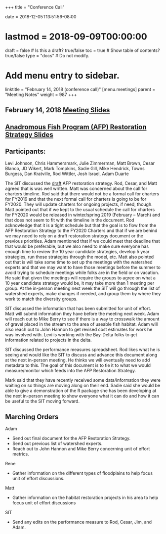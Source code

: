 +++
title = "Conference Call"

date = 2018-12-05T13:51:56-08:00
# lastmod = 2018-09-09T00:00:00

draft = false  # Is this a draft? true/false
toc = true  # Show table of contents? true/false
type = "docs"  # Do not modify.

# Add menu entry to sidebar.
linktitle = "February 14, 2018 (conference call)"
[menu.meetings]
  parent = "Meeting Notes"
  weight = 987
+++

## February 14, 2018 [Meeting Slides](https://s3-us-west-2.amazonaws.com/cvpia-meeting-slides/Feb+14+meeting.pptx)
## [Anadromous Fish Program (AFP) Restoration Strategy Slides](https://s3-us-west-2.amazonaws.com/cvpia-meeting-slides/Anadromous+Fish+Program+(AFP)+Restoration+Strategy.pptx)

## Participants:
Levi Johnson, Chris Hammersmark, Julie Zimmerman, Matt Brown, Cesar Blanco, JD Wikert, Mark Tompkins, Sadie Gill, Mike Hendrick, Towns Burgess, Dan Kratville, Rod Wittler, Josh Israel, Adam Duarte


The SIT discussed the [draft](https://s3-us-west-2.amazonaws.com/cvpia-reference-docs/SIT+Schedule+2018-19+Towards+an+AFP+Restoration+Strategy.pdf) AFP restoration strategy. Rod, Cesar, and Matt agreed that is was well written. Matt was concerned about the call for charters timeline. Rod said that there would not be a formal call for charters for FY2019 and that the next formal call for charters is going to be for FY2020. They will update charters for ongoing projects, if need, though. Matt pointed out that if we kept to the usual schedule the call for charters for FY2020 would be released in winter/spring 2019 (February – March) and that does not seem to fit with the timeline in the document. Rod acknowledge that it is a tight schedule but that the goal is to flow from the AFP Restoration Strategy to the FY2020 Charters and that if we are behind we may need to rely on a draft restoration strategy document or the previous priorities. Adam mentioned that if we could meet that deadline that that would be preferable, but we also need to make sure everyone has enough time to review the 10 year candidate strategies, develop 5 year strategies, run those strategies through the model, etc. Matt also pointed out that is will take some time to set up the meetings with the watershed experts and that we may want to have those meetings before the summer to avoid trying to schedule meetings while folks are in the field or on vacation. He said that given the meetings will require the groups to agree on what a 10 year candidate strategy would be, it may take more than 1 meeting per group. At the in-person meeting next week the SIT will go through the list of watershed experts, make changes if needed, and group them by where they work to match the diversity groups.

SIT discussed the information that has been submitted for unit of effort. Matt will submit information they have before the meeting next week. Adam will reach out to Mike Berry to see if there is a way to crosswalk the amount of gravel placed in the stream to the area of useable fish habitat. Adam will also reach out to John Hannon to get revised cost estimates for work he was involved with. Levi is working with the Bay-Delta folks to get information related to projects in the delta.

SIT discussed the performance measures spreadsheet. Rod likes what he is seeing and would like the SIT to discuss and advance this document along at the next in-person meeting. He thinks we will eventually need to add metadata to this. The goal of this document is to tie it to what we would measure/monitor which feeds into the AFP Restoration Strategy.

Mark said that they have recently received some data/information they were waiting on so things are moving along on their end. Sadie said she would be able to give a demonstration of the R package she has been developing at the next in-person meeting to show everyone what it can do and how it can be useful to the SIT moving forward.

## Marching Orders

Adam

- Send out final document for the AFP Restoration Strategy.
- Send out previous list of watershed experts.
- Reach out to John Hannon and Mike Berry concerning unit of effort metrics.

Rene

- Gather information on the different types of floodplains to help focus unit of effort discussions.

Matt

- Gather information on the habitat restoration projects in his area to help focus unit of effort discussions

SIT

- Send any edits on the performance measure to Rod, Cesar, Jim, and Adam.